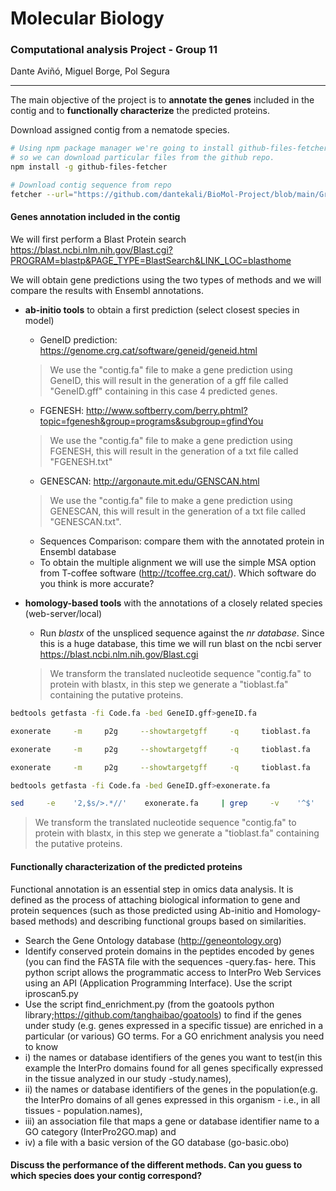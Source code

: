 # Molecular Biology

### Computational analysis Project - Group 11

Dante Aviñó, Miguel Borge, Pol Segura

------

The main objective of the project is to **annotate the genes** included in the contig and to **functionally characterize** the predicted proteins.

Download assigned contig from a nematode species.

```bash
# Using npm package manager we're going to install github-files-fetcher
# so we can download particular files from the github repo.
npm install -g github-files-fetcher

# Download contig sequence from repo
fetcher --url="https://github.com/dantekali/BioMol-Project/blob/main/Group11_contig_194888_195063.fa"  --out="~/Desktop/Project"
```

#### Genes annotation included in the contig

We will first perform a Blast Protein search
https://blast.ncbi.nlm.nih.gov/Blast.cgi?PROGRAM=blastp&PAGE_TYPE=BlastSearch&LINK_LOC=blasthome

We will obtain gene predictions using the two types of methods and we will compare the results with Ensembl annotations.

- **ab-initio tools** to obtain a first prediction (select closest species in model)
  <!--Ab-initio methods: they use several elements in the genomic sequence (suchas donor and acceptor splice sites, branch site, initiation and termination codons)and codon usage to obtain a model based on a training set.-->
  
  - GeneID  prediction: https://genome.crg.cat/software/geneid/geneid.html

  > We use the "contig.fa" file to make a gene prediction using GeneID, this will result in the generation of a gff file called "GeneID.gff" containing in this case 4 predicted genes.
  
  - FGENESH: http://www.softberry.com/berry.phtml?topic=fgenesh&group=programs&subgroup=gfindYou

  > We use the "contig.fa" file to make a gene prediction using FGENESH, this will result in the generation of a txt file called "FGENESH.txt"

  - GENESCAN: http://argonaute.mit.edu/GENSCAN.html

  > We use the "contig.fa" file to make a gene prediction using GENESCAN, this will result in the generation of a txt file called "GENESCAN.txt".

  - Sequences Comparison: compare them with the annotated protein in Ensembl database
  - To obtain the multiple alignment we will use the simple MSA option from T-coffee software (http://tcoffee.crg.cat/). Which software do you think is more accurate?
- **homology-based tools** with the annotations of  a closely related species (web-server/local)
  <!--Gene predictions are based on alignments from known proteins (usually) from other genomes.-->

  - Run *blastx* of the unspliced sequence against the *nr database*. Since this is a huge database, this time we will run blast on the ncbi server https://blast.ncbi.nlm.nih.gov/Blast.cgi

  > We transform the translated nucleotide sequence "contig.fa" to protein with blastx, in this step we generate a "tioblast.fa" containing the putative proteins.
```bash
bedtools getfasta -fi Code.fa -bed GeneID.gff>geneID.fa

exonerate     -m     p2g     --showtargetgff     -q     tioblast.fa     -t Code.fa

exonerate     -m     p2g     --showtargetgff     -q     tioblast.fa     -t Code.fa -S F

exonerate     -m     p2g     --showtargetgff     -q     tioblast.fa     -t Code.fa -S F| egrep -w exon > GeneID.gff

bedtools getfasta -fi Code.fa -bed GeneID.gff>exonerate.fa

sed     -e    '2,$s/>.*//'    exonerate.fa     | grep     -v    '^$'     >exonerate_singleLine.fa
```
  > We transform the translated nucleotide sequence "contig.fa" to protein with blastx, in this step we generate a "tioblast.fa" containing the putative proteins.

#### Functionally characterization of the predicted proteins

Functional annotation is an essential step in omics data analysis. It is defined as the process of attaching biological information to gene and protein sequences (such as those predicted using Ab-initio and Homology-based methods) and describing functional groups based on similarities.


- Search the Gene Ontology database (http://geneontology.org)
- Identify conserved protein domains in the peptides encoded by genes (you can find the FASTA file with the sequences -query.fas- here. This python script allows the programmatic access to InterPro Web Services using an API (Application Programming Interface). Use the script  iproscan5.py
- Use   the   script  find_enrichment.py (from the  goatools python library;https://github.com/tanghaibao/goatools) to find if the genes under study (e.g. genes expressed in a specific tissue)  are enriched in a particular (or various) GO terms. For a GO enrichment analysis you need to know 
- i) the names or database identifiers of the genes you want to test(in this example the InterPro domains found for all genes specifically expressed in the tissue analyzed in our study -study.names), 
- ii) the names or database identifiers of the genes in the population(e.g. the InterPro domains of all genes expressed in this organism - i.e., in all tissues - population.names), 
- iii) an association file that maps a gene or database identifier name to a GO category (InterPro2GO.map) and 
- iv) a file with a basic version of the GO database (go-basic.obo)



#### Discuss the performance of the different methods. Can you guess to which species does your contig correspond?
